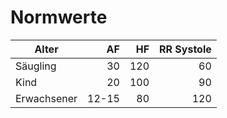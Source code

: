 # Normwerte

| Alter | AF | HF | RR Systole |
| --- | ---: | ---: | ---: |
| Säugling | 30 | 120 | 60 |
| Kind | 20 | 100 | 90 |
| Erwachsener | 12-15 | 80 | 120 |